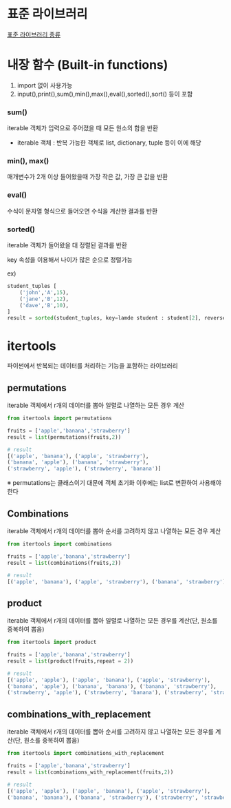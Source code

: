 # 표준 라이브러리

[표준 라이브러리 종류](https://www.notion.so/355ccd94513e4d59a1aa10b68d652558)

# 내장 함수 (Built-in functions)

1. import 없이 사용가능
2. input(),print(),sum(),min(),max(),eval(),sorted(),sort() 등이 포함

### sum()

iterable 객체가 입력으로 주어졌을 때 모든 원소의 합을 반환

- iterable 객체 : 반복 가능한 객체로 list, dictionary, tuple 등이 이에 해당

### min(), max()

매개변수가 2개 이상 들어왔을때 가장 작은 값, 가장 큰 값을 반환

### eval()

수식이 문자열 형식으로 들어오면 수식을 계산한 결과를 반환

### sorted()

iterable 객체가 들어왔을 대 정렬된 결과를 반환

key 속성을 이용해서 나이가 많은 순으로 정렬가능

ex)

```python
student_tuples [
	('john','A',15),
	('jane','B',12),
	('dave','B',10),
]
result = sorted(student_tuples, key=lamde student : student[2], reverse = True)
```

# itertools

파이썬에서 반복되는 데이터를 처리하는 기능을 포함하는 라이브러리

## permutations

iterable 객체에서 r개의 데이터를 뽑아 일렬로 나열하는 모든 경우 계산

```python
from itertools import permutations

fruits = ['apple','banana','strawberry']
result = list(permutations(fruits,2))

# result
[('apple', 'banana'), ('apple', 'strawberry'), 
('banana', 'apple'), ('banana', 'strawberry'), 
('strawberry', 'apple'), ('strawberry', 'banana')]
```

※ permutations는 클래스이기 대문에 객체 초기화 이후에는 list로 변환하여 사용해야 한다

## Combinations

iterable 객체에서 r개의 데이터를 뽑아 순서를 고려하지 않고 나열하는 모든 경우 계산

```python
from itertools import combinations

fruits = ['apple','banana','strawberry']
result = list(combinations(fruits,2))

# result
[('apple', 'banana'), ('apple', 'strawberry'), ('banana', 'strawberry')]
```

## product

 iterable 객체에서 r개의 데이터를 뽑아 일렬로 나열하는 모든 경우를 계산(단, 원소를 중복하여 뽑음)

```python
from itertools import product

fruits = ['apple','banana','strawberry']
result = list(product(fruits,repeat = 2))

# result
[('apple', 'apple'), ('apple', 'banana'), ('apple', 'strawberry'), 
('banana', 'apple'), ('banana', 'banana'), ('banana', 'strawberry'), 
('strawberry', 'apple'), ('strawberry', 'banana'), ('strawberry', 'strawberry')]
```

## combinations_with_replacement

iterable 객체에서 r개의 데이터를 뽑아 순서를 고려하지 않고 나열하는 모든 경우를 계산(단, 원소를 중복하여 뽑음)

```python
from itertools import combinations_with_replacement

fruits = ['apple','banana','strawberry']
result = list(combinations_with_replacement(fruits,2))

# result
[('apple', 'apple'), ('apple', 'banana'), ('apple', 'strawberry'), 
('banana', 'banana'), ('banana', 'strawberry'), ('strawberry', 'strawberry')]
```